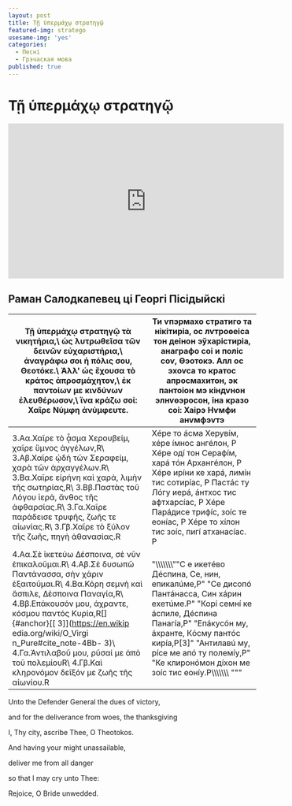 ```yaml
---
layout: post
title: Τῇ ὑπερμάχῳ στρατηγῷ
featured-img: stratego
usesame-img: 'yes'
categories:
  - Песні
  - Грэчаская мова
published: true
---
```


# Τῇ ὑπερμάχῳ στρατηγῷ


<iframe width="560" height="315" src="https://www.youtube.com/embed/c7mMAcQgzg4" frameborder="0" allow="accelerometer; autoplay; encrypted-media; gyroscope; picture-in-picture" allowfullscreen></iframe>

## Раман Салодкапевец ці Георгі Пісідыйскі


| Τῇ ὑπερμάχῳ στρατηγῷ τὰ             νικητήρια,\                         ὡς λυτρωθεῖσα τῶν δεινῶν            εὐχαριστήρια,\                      ἀναγράφω σοι ἡ πόλις σου,           Θεοτόκε.\                           Ἀλλ\' ὡς ἔχουσα τὸ κράτος           ἀπροσμάχητον,\                      ἐκ παντοίων με κινδύνων             ἐλευθέρωσον,\                       ἵνα κράζω σοί: Χαῖρε Νύμφη          ἀνύμφευτε.                                                                                                                                    | Ти ѵпэрмахо стратиго та             нікітиріа,                                                              ос лѵтроѳеіса тон деінон            эўхарістиріа,                                                           анаграфо соі и поліс соѵ,           Ѳэотокэ.                                                                Алл ос эхоѵса то кратос             апросмахитон,                                                           эк пантоіон мэ кіндѵнон             элнѵѳэросон,                                                            іна кразо соі: Хаірэ Нѵмфи          анѵмфэѵтэ |
|-----------------------------------------------------------------------------------------------------------------------------------------------------------------------------------------------------------------------------------------------------------------------------------------------------------------------------------------------------------------------------------------------------------------------------------------------------------------------------------------------------------------------------------------------------------|-----------------------------------------------------------------------------------------------------------------------------------------------------------------------------------------------------------------------------------------------------------------------------------------------------------------------------------------------------------------------------------------------------------------------------------------------------------------------------------------------------------------------------------------------------------------------------------------------------------|
| 3.Aα.Χαῖρε τὸ ᾆσμα      Χερουβείμ, χαῖρε        ὕμνος ἀγγέλων,R\        3.Aβ.Χαῖρε ᾠδὴ τῶν      Σεραφείμ, χαρὰ τῶν      ἀρχαγγέλων.R\           3.Bα.Χαῖρε εἰρήνη καὶ   χαρά, λιμὴν τῆς         σωτηρίας,R\             3.Bβ.Παστὰς τοῦ Λόγου   ἱερά, ἄνθος τῆς         ἀφθαρσίας.R\            3.Γα.Χαῖρε παράδεισε    τρυφῆς, ζωῆς τε         αἰωνίας.R\              3.Γβ.Χαῖρε τὸ ξύλον     τῆς ζωῆς, πηγὴ          ἀθανασίας.R                                                                                                                       | Хéре то áсма           Херувíм, хéре íмнос     ангéлон, Р Хéре одí     тон Серафíм, харá тóн   Архангéлон, Р Хéре      ирíни ке харá, лимíн    тис сотирíас, Р         Пастáс ту Лóгу иерá,    áнтхос тис              афтхарсíас, Р Хéре      Парáдисе трифíс, зоíс   те еонíас, Р Хéре то    xíлон тис зоíс, пигí    атханасíас. Р                                                                                                                                                                                                                                                                      |
| 4.Aα.Σὲ ἱκετεύω         Δέσποινα, σὲ νῦν        ἐπικαλοῦμαι.R\          4.Aβ.Σὲ δυσωπῶ          Παντάνασσα, σὴν χάριν   ἐξαιτοῦμαι.R\           4.Bα.Κόρη σεμνὴ καὶ     ἄσπιλε, Δέσποινα        Παναγία,R\              4.Bβ.Επάκουσόν μου,     άχραντε, κόσμου         παντός                  Κυρία,R[]{#anchor}[\[   3\]](https://en.wikip   edia.org/wiki/O_Virgi   n_Pure#cite_note-4Bb-   3)\                     4.Γα.Ἀντιλαβοῦ μου,     ρῦσαί με ἀπὸ τοῦ        πολεμίουR\              4.Γβ.Καὶ κληρονόμον     δεῖξόν με ζωῆς τῆς      αἰωνίου.R | \"\\\\\\\\\\\\\\\"\"С   е                       икетéво Дéспина, Се,    нин, епикалúме,Р\"                              \"Се дисопó             Пантáнасса, Син хáрин   еxетúме.Р\"                                     \"Корí семнí ке         áспиле, Дéспина         Панагíа,Р\"                                     \"Епáкусóн му,          áхранте, Кóсму пантóс   кирíа,Р\[3\]\"                                  \"Антилавú му, рíсе     ме апó ту полемíу,Р\"                           \"Ке клиронóмон дíxон   ме зоíс тис             еонíу.Р\\\\\\\\\\\\\\   \"\"\"                            |



Unto the Defender General the dues of victory,

and for the deliverance from woes, the thanksgiving

I, Thy city, ascribe Thee, O Theotokos.

And having your might unassailable,

deliver me from all danger

so that I may cry unto Thee:

Rejoice, O Bride unwedded.
